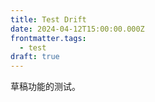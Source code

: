 ```yaml
---
title: Test Drift
date: 2024-04-12T15:00:00.000Z
frontmatter.tags:
  - test
draft: true
---
```


草稿功能的测试。
